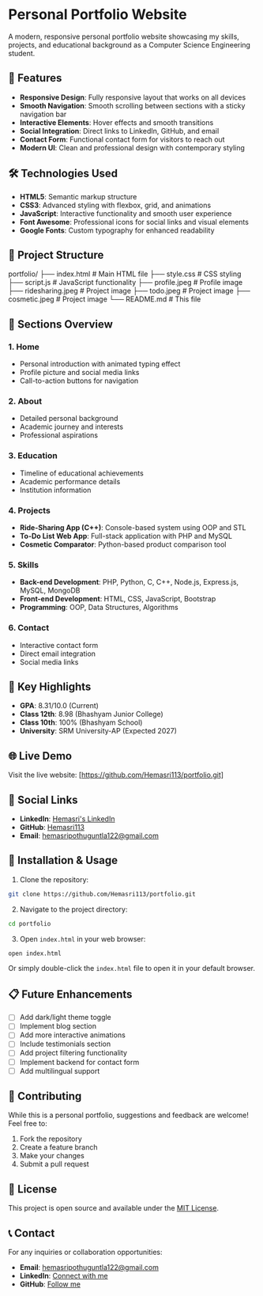 # Personal Portfolio Website

A modern, responsive personal portfolio website showcasing my skills, projects, and educational background as a Computer Science Engineering student.

## 🌟 Features

- **Responsive Design**: Fully responsive layout that works on all devices
- **Smooth Navigation**: Smooth scrolling between sections with a sticky navigation bar
- **Interactive Elements**: Hover effects and smooth transitions
- **Social Integration**: Direct links to LinkedIn, GitHub, and email
- **Contact Form**: Functional contact form for visitors to reach out
- **Modern UI**: Clean and professional design with contemporary styling

## 🛠️ Technologies Used

- **HTML5**: Semantic markup structure
- **CSS3**: Advanced styling with flexbox, grid, and animations
- **JavaScript**: Interactive functionality and smooth user experience
- **Font Awesome**: Professional icons for social links and visual elements
- **Google Fonts**: Custom typography for enhanced readability

## 📂 Project Structure

portfolio/
├── index.html          # Main HTML file
├── style.css           # CSS styling
├── script.js           # JavaScript functionality
├── profile.jpeg        # Profile image
├── ridesharing.jpeg    # Project image
├── todo.jpeg          # Project image
├── cosmetic.jpeg      # Project image
└── README.md          # This file

## 🚀 Sections Overview

### 1. Home
- Personal introduction with animated typing effect
- Profile picture and social media links
- Call-to-action buttons for navigation

### 2. About
- Detailed personal background
- Academic journey and interests
- Professional aspirations

### 3. Education
- Timeline of educational achievements
- Academic performance details
- Institution information

### 4. Projects
- **Ride-Sharing App (C++)**: Console-based system using OOP and STL
- **To-Do List Web App**: Full-stack application with PHP and MySQL
- **Cosmetic Comparator**: Python-based product comparison tool

### 5. Skills
- **Back-end Development**: PHP, Python, C, C++, Node.js, Express.js, MySQL, MongoDB
- **Front-end Development**: HTML, CSS, JavaScript, Bootstrap
- **Programming**: OOP, Data Structures, Algorithms

### 6. Contact
- Interactive contact form
- Direct email integration
- Social media links

## 🎯 Key Highlights

- **GPA**: 8.31/10.0 (Current)
- **Class 12th**: 8.98 (Bhashyam Junior College)
- **Class 10th**: 100% (Bhashyam School)
- **University**: SRM University-AP (Expected 2027)

## 🌐 Live Demo

Visit the live website: [https://github.com/Hemasri113/portfolio.git]

## 📱 Social Links

- **LinkedIn**: [Hemasri's LinkedIn](https://www.linkedin.com/in/hema-sri-24ba73291/)
- **GitHub**: [Hemasri113](https://github.com/Hemasri113)
- **Email**: hemasripothuguntla122@gmail.com

## 🔧 Installation & Usage

1. Clone the repository:
```bash
git clone https://github.com/Hemasri113/portfolio.git
```

2. Navigate to the project directory:
```bash
cd portfolio
```

3. Open `index.html` in your web browser:
```bash
open index.html
```

Or simply double-click the `index.html` file to open it in your default browser.

## 📋 Future Enhancements

- [ ] Add dark/light theme toggle
- [ ] Implement blog section
- [ ] Add more interactive animations
- [ ] Include testimonials section
- [ ] Add project filtering functionality
- [ ] Implement backend for contact form
- [ ] Add multilingual support

## 🤝 Contributing

While this is a personal portfolio, suggestions and feedback are welcome! Feel free to:

1. Fork the repository
2. Create a feature branch
3. Make your changes
4. Submit a pull request

## 📄 License

This project is open source and available under the [MIT License](LICENSE).

## 📞 Contact

For any inquiries or collaboration opportunities:

- **Email**: hemasripothuguntla122@gmail.com
- **LinkedIn**: [Connect with me](https://www.linkedin.com/in/hema-sri-24ba73291/)
- **GitHub**: [Follow me](https://github.com/Hemasri113)

